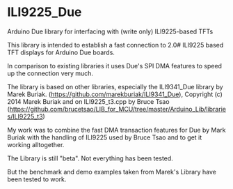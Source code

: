 # ILI9225_Due
Arduino Due library for interfacing with (write only) ILI9225-based TFTs

This library is intended to establish a fast connection to 2.0# ILI9225 based TFT displays for Arduino Due boards.

In comparison to existing libraries it uses Due's SPI DMA features to speed up the connection very much.

The library is based on other libraries, especially the ILI9341_Due library by Marek Buriak.
(https://github.com/marekburiak/ILI9341_Due),	Copyright (c) 2014  Marek Buriak
and
on ILI9225_t3.cpp by Bruce Tsao
(https://github.com/brucetsao/LIB_for_MCU/tree/master/Arduino_Lib/libraries/ILI9225_t3)

My work was to combine the fast DMA transaction features for Due by Mark Buriak
with the handling of ILI9225 used by Bruce Tsao and to get it working alltogether.

The Library is still "beta". Not everything has been tested.

But the benchmark and demo examples taken from Marek's Library have been tested to work.
